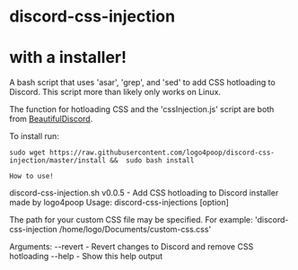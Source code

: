 # discord-css-injection
# with a installer!
A bash script that uses 'asar', 'grep', and 'sed' to add CSS hotloading to Discord.  This script more than likely only works on Linux.

The function for hotloading CSS and the 'cssInjection.js' script are both from [BeautifulDiscord](https://github.com/leovoel/BeautifulDiscord).

To install run:

```
sudo wget https://raw.githubusercontent.com/logo4poop/discord-css-injection/master/install &&  sudo bash install

How to use!
```
discord-css-injection.sh v0.0.5 - Add CSS hotloading to Discord
installer made by logo4poop
Usage: discord-css-injections [option]

The path for your custom CSS file may be specified.  For example:
'discord-css-injection /home/logo/Documents/custom-css.css'

Arguments:
  --revert - Revert changes to Discord and remove CSS hotloading
  --help   - Show this help output

```
